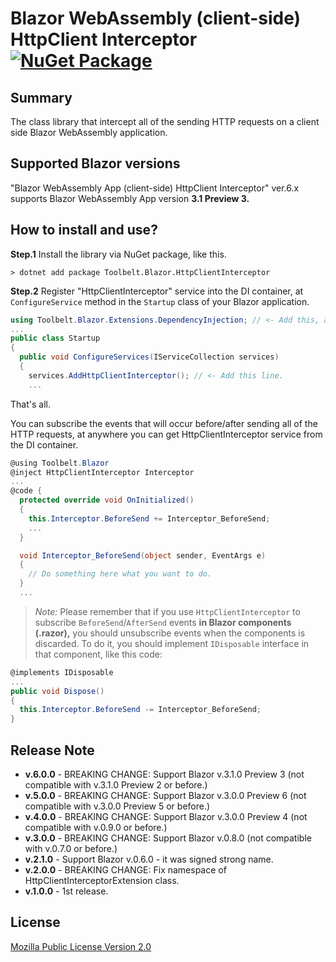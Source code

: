 # Blazor WebAssembly (client-side) HttpClient Interceptor [![NuGet Package](https://img.shields.io/nuget/v/Toolbelt.Blazor.HttpClientInterceptor.svg)](https://www.nuget.org/packages/Toolbelt.Blazor.HttpClientInterceptor/)

## Summary

The class library that intercept all of the sending HTTP requests on a client side Blazor WebAssembly application.

## Supported Blazor versions

"Blazor WebAssembly App (client-side) HttpClient Interceptor" ver.6.x supports Blazor WebAssembly App version **3.1 Preview 3.**

## How to install and use?

**Step.1** Install the library via NuGet package, like this.

```shell
> dotnet add package Toolbelt.Blazor.HttpClientInterceptor
```

**Step.2** Register "HttpClientInterceptor" service into the DI container, at `ConfigureService` method in the `Startup` class of your Blazor application.

```csharp
using Toolbelt.Blazor.Extensions.DependencyInjection; // <- Add this, and...
...
public class Startup
{
  public void ConfigureServices(IServiceCollection services)
  {
    services.AddHttpClientInterceptor(); // <- Add this line.
    ...
```

That's all.

You can subscribe the events that will occur before/after sending all of the HTTP requests, at anywhere you can get HttpClientInterceptor service from the DI container.

```csharp
@using Toolbelt.Blazor
@inject HttpClientInterceptor Interceptor
...
@code {
  protected override void OnInitialized()
  {
    this.Interceptor.BeforeSend += Interceptor_BeforeSend;
    ...
  }

  void Interceptor_BeforeSend(object sender, EventArgs e)
  {
    // Do something here what you want to do.
  }
  ...
```

> _Note:_ Please remember that if you use `HttpClientInterceptor` to subscribe `BeforeSend`/`AfterSend` events **in Blazor components (.razor),** you should unsubscribe events when the components is discarded. To do it, you should implement `IDisposable` interface in that component, like this code:

```csharp
@implements IDisposable
...
public void Dispose()
{
  this.Interceptor.BeforeSend -= Interceptor_BeforeSend;
}
```

## Release Note

- **v.6.0.0** - BREAKING CHANGE: Support Blazor v.3.1.0 Preview 3 (not compatible with v.3.1.0 Preview 2 or before.)
- **v.5.0.0** - BREAKING CHANGE: Support Blazor v.3.0.0 Preview 6 (not compatible with v.3.0.0 Preview 5 or before.)
- **v.4.0.0** - BREAKING CHANGE: Support Blazor v.3.0.0 Preview 4 (not compatible with v.0.9.0 or before.)
- **v.3.0.0** - BREAKING CHANGE: Support Blazor v.0.8.0 (not compatible with v.0.7.0 or before.)
- **v.2.1.0** - Support Blazor v.0.6.0 - it was signed strong name.
- **v.2.0.0** - BREAKING CHANGE: Fix namespace of HttpClientInterceptorExtension class.
- **v.1.0.0** - 1st release.

## License

[Mozilla Public License Version 2.0](https://github.com/jsakamoto/Toolbelt.Blazor.HttpClientInterceptor/blob/master/LICENSE)

